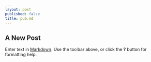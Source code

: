 ```yaml
---
layout: post
published: false
title: pub.md
---
```

## A New Post

Enter text in [Markdown](http://daringfireball.net/projects/markdown/). Use the toolbar above, or click the **?** button for formatting help.
